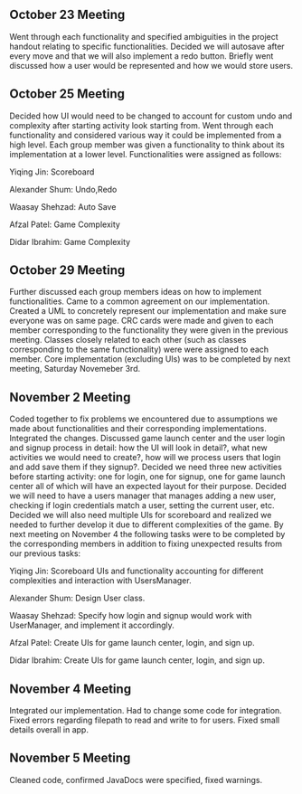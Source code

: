 ## October 23 Meeting
Went through each functionality and specified ambiguities in the project handout relating to
specific functionalities. Decided we will autosave after every move and that we will also implement
a redo button. Briefly went discussed how a user would be represented and how we would store users.

## October 25 Meeting
Decided how UI would need to be changed to account for custom undo and complexity after starting
activity look starting from. Went through each functionality and considered various way it could
be implemented from a high level. Each group member was given a functionality to think
about its implementation at a lower level. Functionalities were assigned as follows:

Yiqing Jin: Scoreboard

Alexander Shum: Undo,Redo

Waasay Shehzad: Auto Save

Afzal Patel: Game Complexity

Didar Ibrahim: Game Complexity

## October 29 Meeting
Further discussed each group members ideas on how to implement functionalities. Came to a common
agreement on our implementation. Created a UML to concretely represent our implementation and make
sure everyone was on same page. CRC cards were made and given to each member corresponding to the
functionality they were given in the previous meeting. Classes closely related to each other
(such as classes corresponding to the same functionality) were were assigned to each member.
Core implementation (excluding UIs) was to be completed by next meeting, Saturday Novemeber 3rd.

## November 2 Meeting
Coded together to fix problems we encountered due to assumptions we made about functionalities
and their corresponding implementations. Integrated the changes. Discussed game launch center and
the user login and signup process in detail: how the UI will look in detail?, what new activities
we would need to create?, how will we process users that login and add save them if they signup?.
Decided we need three new activities before starting activity: one for login, one for signup,
one for game launch center all of which will have an expected layout for their purpose.
Decided we will need to have a users manager that manages adding a new user, checking if login
credentials match a user, setting the current user, etc. Decided we will also need multiple UIs
for scoreboard and realized we needed to further develop it due to different complexities of the
game. By next meeting on November 4 the following tasks were to be completed by the corresponding
members in addition to fixing unexpected results from our previous tasks:

Yiqing Jin: Scoreboard UIs and functionality accounting for different complexities and interaction
with UsersManager.

Alexander Shum: Design User class.

Waasay Shehzad: Specify how login and signup would work with UserManager, and implement it
accordingly.

Afzal Patel: Create UIs for game launch center, login, and sign up.

Didar Ibrahim: Create UIs for game launch center, login, and sign up.

## November 4 Meeting
Integrated our implementation. Had to change some code for integration. Fixed errors regarding
filepath to read and write to for users. Fixed small details overall in app.

## November 5 Meeting
Cleaned code, confirmed JavaDocs were specified, fixed warnings.










